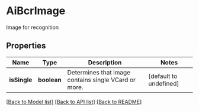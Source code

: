 # AiBcrImage

Image for recognition             

## Properties
Name | Type | Description | Notes
---- | ---- | ----------- | -----
**isSingle** | **boolean** | Determines that image contains single VCard or more.              | [default to undefined]


[[Back to Model list]](README.md#documentation-for-models) [[Back to API list]](README.md#documentation-for-api-endpoints) [[Back to README]](README.md)
